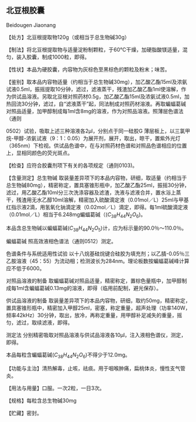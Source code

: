 ## 北豆根胶囊

Beidougen Jiaonang

【处方】北豆根提取物120g（或相当于总生物碱30g）

【制法】将北豆根提取物与适量淀粉制颗粒，于60℃干燥，加硬脂酸镁适量，混匀，装入胶囊，制成1000粒，即得。

【性状】本品为硬胶囊，内容物为灰棕色至黑棕色的颗粒及粉末；味苦。

【鉴别】取本品内容物适量（约相当于总生物碱30mg），加乙酸乙酯15ml及浓氨试液0.5ml，振摇提取10分钟，滤过，滤液蒸干，残渣加乙酸乙酯1ml使溶解，作为供试品溶液。另取北豆根对照药材0.5g，加乙酸乙酯15ml及浓氨试液0.5ml，加热回流30分钟，滤过，自“滤液蒸干”起，同法制成对照药材溶液。再取蝙蝠葛碱对照品适量，加甲醇制成每1ml含8mg的溶液，作为对照品溶液。照薄层色谱法（通则

0502）试验，吸取上述三种溶液各2μl，分别点于同一硅胶G 薄层板上，以三氯甲烷-甲醇-浓氨试液（9：1：0.05）为展开剂，展开，取出，晾干，置紫外光灯（365nm）下检视。供试品色谱中，在与对照药材色谱和对照品色谱相应的位置上，显相同颜色的荧光斑点。

【检查】应符合胶囊剂项下有关的各项规定（通则0103)。

【含量测定】总生物碱 取装量差异项下的本品内容物，研细，取适量（约相当于总生物碱80mg），精密称定，置具塞锥形瓶中，加乙酸乙酯25ml，振摇30分钟，滤过，用乙酸乙酯10ml分三次洗涤容器及滤渣，洗液与滤液合并，置水浴上蒸干，残渣用无水乙醇10ml溶解，精密加入硫酸滴定液（0.01mol／L）25ml与甲基红指示液2滴，用氢氧化钠滴定液（0.02mol／L）滴定，即得。每1ml硫酸滴定液（0.01mol／L）相当于6.248mg蝙蝠葛碱（$( C _ { 3 8 } H _ { 4 4 } N _ { 2 } O _ { 6 } )$。

本品含总生物碱以蝙蝠葛碱$( C _ { 3 8 } H _ { 4 4 } N _ { 2 } O _ { 5 } )$计，应为标示量的90.0％～110.0％。

蝙蝠葛碱 照高效液相色谱法（通则0512）测定。

色谱条件与系统适用性试验 以十八烷基硅烷键合硅胶为填充剂；以乙腈-0.05％三乙胺溶液（45：55）为流动相；检测波长为284nm。理论板数按蝙蝠葛碱峰计算应不低于6000。

对照品溶液的制备 取蝙蝠葛碱对照品适量，精密称定，置棕色量瓶中，加甲醇制成每1ml含蝙蝠葛碱0.13mg的溶液，即得（临用前配制，避光保存）。

供试品溶液的制备 取装量差异项下的本品内容物，研细，取约50mg，精密称定，置具塞锥形瓶中，精密加入甲醇25ml，密塞，称定重量，超声处理（功率140W，频率42kHz）30分钟，取出，放冷，再称定重量，用甲醇补足减失的重量，摇匀，滤过，取续滤液，即得。

测定法 分别精密吸取对照品溶液与供试品溶液各10μl，注入液相色谱仪，测定，即得。

本品每粒含蝙蝠葛碱$( C _ { 3 8 } H _ { 4 4 } N _ { 2 } O _ { 6 } )$不得少于12.0mg。

【功能与主治】清热解毒，止咳，祛痰。用于咽喉肿痛，扁桃体炎，慢性支气管炎。

【用法与用量】口服。一次2粒，一日3次。

【规格】每粒含总生物碱30mg

【贮藏】密封。